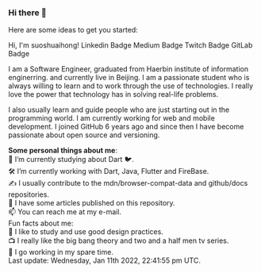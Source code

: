### Hi there 👋

Here are some ideas to get you started:

Hi, I'm suoshuaihong! 
Linkedin Badge Medium Badge Twitch Badge GitLab Badge

I am a Software Engineer, graduated from Haerbin institute of information enginerring. and currently live in Beijing. I am a passionate student who is always willing to learn and to work through the use of technologies. I really love the power that technology has in solving real-life problems.

I also usually learn and guide people who are just starting out in the programming world. I am currently working for web and mobile development. I joined GitHub 6 years ago and since then I have become passionate about open source and versioning.

**Some personal things about me**:  
🌱 I’m currently studying about Dart 🐦.  
🛠 I’m currently working with Dart, Java, Flutter and FireBase.  
✍️ I usually contribute to the mdn/browser-compat-data and github/docs repositories.  
📝 I have some articles published on this repository.  
📫 You can reach me at my e-mail.  
Fun facts about me:  
🎨 I like to study and use good design practices.  
📺 I really like the big bang theory and two and a half men tv series.  
🥁 I go working in my spare time.  
Last update: Wednesday, Jan 11th 2022, 22:41:55 pm UTC.  
